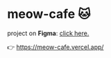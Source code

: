 # meow-cafe 🐱

project on **Figma**: [click here.](https://www.figma.com/file/sb7M9eGnFnXyo9pfk1ODcu/Cat-Cafe-Project?node-id=0%3A1)

👉 https://meow-cafe.vercel.app/
